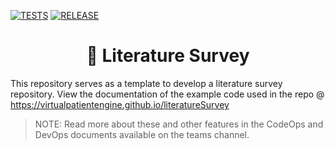 [![TESTS](https://github.com/VirtualPatientEngine/literatureSurvey/actions/workflows/tests.yml/badge.svg)](https://github.com/VirtualPatientEngine/literatureSurvey/actions/workflows/tests.yml)
[![RELEASE](https://github.com/VirtualPatientEngine/literatureSurvey/actions/workflows/release.yml/badge.svg)](https://github.com/VirtualPatientEngine/literatureSurvey/actions/workflows/release.yml)

<h1 align="center" style="border-bottom: none;">🚀 Literature Survey</h1>

This repository serves as a template to develop a literature survey repository.
View the documentation of the example code used in the repo @ https://virtualpatientengine.github.io/literatureSurvey

>NOTE: Read more about these and other features in the CodeOps and DevOps documents available on the teams channel.
